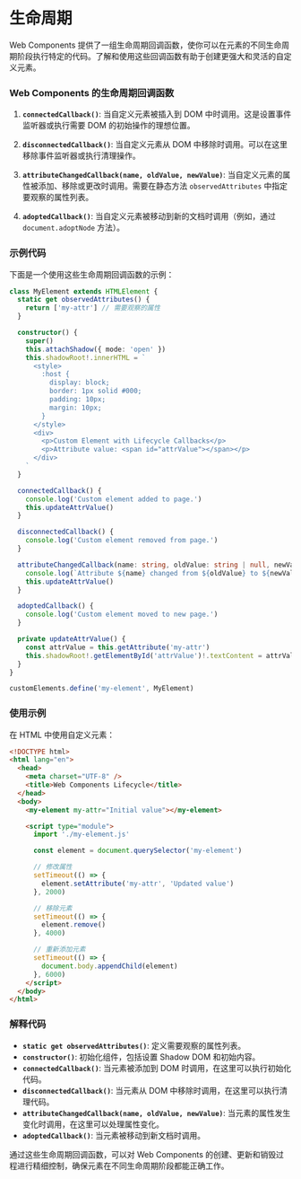 # 生命周期

Web Components 提供了一组生命周期回调函数，使你可以在元素的不同生命周期阶段执行特定的代码。了解和使用这些回调函数有助于创建更强大和灵活的自定义元素。

### Web Components 的生命周期回调函数

1. **`connectedCallback()`**: 当自定义元素被插入到 DOM 中时调用。这是设置事件监听器或执行需要 DOM 的初始操作的理想位置。

2. **`disconnectedCallback()`**: 当自定义元素从 DOM 中移除时调用。可以在这里移除事件监听器或执行清理操作。

3. **`attributeChangedCallback(name, oldValue, newValue)`**: 当自定义元素的属性被添加、移除或更改时调用。需要在静态方法 `observedAttributes` 中指定要观察的属性列表。

4. **`adoptedCallback()`**: 当自定义元素被移动到新的文档时调用（例如，通过 `document.adoptNode` 方法）。

### 示例代码

下面是一个使用这些生命周期回调函数的示例：

```typescript
class MyElement extends HTMLElement {
  static get observedAttributes() {
    return ['my-attr'] // 需要观察的属性
  }

  constructor() {
    super()
    this.attachShadow({ mode: 'open' })
    this.shadowRoot!.innerHTML = `
      <style>
        :host {
          display: block;
          border: 1px solid #000;
          padding: 10px;
          margin: 10px;
        }
      </style>
      <div>
        <p>Custom Element with Lifecycle Callbacks</p>
        <p>Attribute value: <span id="attrValue"></span></p>
      </div>
    `
  }

  connectedCallback() {
    console.log('Custom element added to page.')
    this.updateAttrValue()
  }

  disconnectedCallback() {
    console.log('Custom element removed from page.')
  }

  attributeChangedCallback(name: string, oldValue: string | null, newValue: string | null) {
    console.log(`Attribute ${name} changed from ${oldValue} to ${newValue}`)
    this.updateAttrValue()
  }

  adoptedCallback() {
    console.log('Custom element moved to new page.')
  }

  private updateAttrValue() {
    const attrValue = this.getAttribute('my-attr')
    this.shadowRoot!.getElementById('attrValue')!.textContent = attrValue || 'N/A'
  }
}

customElements.define('my-element', MyElement)
```

### 使用示例

在 HTML 中使用自定义元素：

```html
<!DOCTYPE html>
<html lang="en">
  <head>
    <meta charset="UTF-8" />
    <title>Web Components Lifecycle</title>
  </head>
  <body>
    <my-element my-attr="Initial value"></my-element>

    <script type="module">
      import './my-element.js'

      const element = document.querySelector('my-element')

      // 修改属性
      setTimeout(() => {
        element.setAttribute('my-attr', 'Updated value')
      }, 2000)

      // 移除元素
      setTimeout(() => {
        element.remove()
      }, 4000)

      // 重新添加元素
      setTimeout(() => {
        document.body.appendChild(element)
      }, 6000)
    </script>
  </body>
</html>
```

### 解释代码

- **`static get observedAttributes()`**: 定义需要观察的属性列表。
- **`constructor()`**: 初始化组件，包括设置 Shadow DOM 和初始内容。
- **`connectedCallback()`**: 当元素被添加到 DOM 时调用，在这里可以执行初始化代码。
- **`disconnectedCallback()`**: 当元素从 DOM 中移除时调用，在这里可以执行清理代码。
- **`attributeChangedCallback(name, oldValue, newValue)`**: 当元素的属性发生变化时调用，在这里可以处理属性变化。
- **`adoptedCallback()`**: 当元素被移动到新文档时调用。

通过这些生命周期回调函数，可以对 Web Components 的创建、更新和销毁过程进行精细控制，确保元素在不同生命周期阶段都能正确工作。
